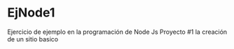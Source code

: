 # EjNode1
Ejercicio de ejemplo en la programación de Node Js
Proyecto #1 la creación de un sitio basico
